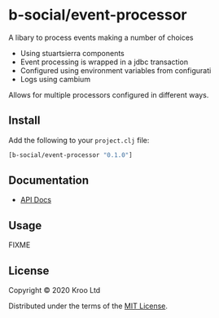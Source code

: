 # b-social/event-processor

A libary to process events making a number of choices

- Using stuartsierra components
- Event processing is wrapped in a jdbc transaction   
- Configured using environment variables from configurati
- Logs using cambium

Allows for multiple processors configured in different ways. 

## Install

Add the following to your `project.clj` file:

```clj
[b-social/event-processor "0.1.0"]
```

## Documentation

* [API Docs](http://b-social.github.io/event-processor)

## Usage

FIXME

## License

Copyright © 2020 Kroo Ltd

Distributed under the terms of the 
[MIT License](http://opensource.org/licenses/MIT).
